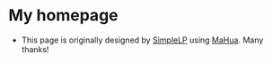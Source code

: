 # My homepage


- This page is originally designed by [SimpleLP](https://github.com/SimpleLP/simplelp.github.io) using [MaHua](http://mahua.jser.me/). Many thanks!
